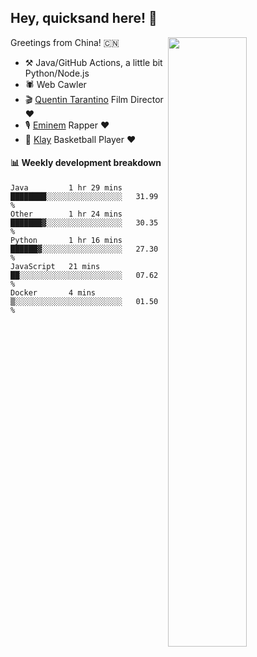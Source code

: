 ## Hey, quicksand here! 🏃
[<img align="right" width="50%" height='50%' src="https://quicksandznzn.github.io/image/warriors.jpg">](https://github.com/quicksandznzn)
<!--
[<img align="right" width="50%" src="https://github-readme-stats.vercel.app/api?username=quicksandznzn&theme=dark&show_icons=true">](https://github.com/quicksandznzn)
-->


Greetings from China! 🇨🇳

- ⚒️ Java/GitHub Actions, a little bit Python/Node.js
- 🕷 Web Cawler
- 🎬 [Quentin Tarantino](https://www.instagram.com/tarantinoxx/) Film Director ❤️
- 🎙 [Eminem](https://www.instagram.com/eminem/) Rapper ❤️
- 🏀 [Klay](https://www.instagram.com/klaythompson/) Basketball Player ❤️


#### :bar_chart: Weekly development breakdown
<!--START_SECTION:waka-->
```text
Java         1 hr 29 mins    ████████░░░░░░░░░░░░░░░░░   31.99 % 
Other        1 hr 24 mins    ███████▓░░░░░░░░░░░░░░░░░   30.35 % 
Python       1 hr 16 mins    ██████▓░░░░░░░░░░░░░░░░░░   27.30 % 
JavaScript   21 mins         ██░░░░░░░░░░░░░░░░░░░░░░░   07.62 % 
Docker       4 mins          ▒░░░░░░░░░░░░░░░░░░░░░░░░   01.50 % 
```
<!--END_SECTION:waka-->
